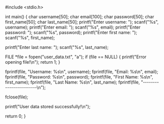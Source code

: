 #include <stdio.h>

int main() {
    char username[50];
    char email[100];
    char password[50];
    char first_name[50];
    char last_name[50];
    printf("Enter username: ");
    scanf("%s", username);
    printf("Enter email: ");
    scanf("%s", email);
    printf("Enter password: ");
    scanf("%s", password);
    printf("Enter first name: ");
    scanf("%s", first_name);

   printf("Enter last name: ");
    scanf("%s", last_name);

   FILE *file = fopen("user_data.txt", "a");
    if (file == NULL) {
        printf("Error opening file!\n");
        return 1; 
    }

   fprintf(file, "Username: %s\n", username);
   fprintf(file, "Email: %s\n", email);
    fprintf(file, "Password: %s\n", password);
    fprintf(file, "First Name: %s\n", first_name);
    fprintf(file, "Last Name: %s\n", last_name);
    fprintf(file, "------------------------\n");

   fclose(file);

   printf("User data stored successfully!\n");

  return 0;
}

